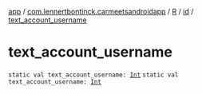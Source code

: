 [app](../../../index.md) / [com.lennertbontinck.carmeetsandroidapp](../../index.md) / [R](../index.md) / [id](index.md) / [text_account_username](./text_account_username.md)

# text_account_username

`static val text_account_username: `[`Int`](https://kotlinlang.org/api/latest/jvm/stdlib/kotlin/-int/index.html)
`static val text_account_username: `[`Int`](https://kotlinlang.org/api/latest/jvm/stdlib/kotlin/-int/index.html)
